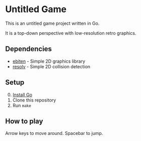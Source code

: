 # Untitled Game

This is an untitled game project written in Go.

It is a top-down perspective with low-resolution retro graphics.

## Dependencies

* [ebiten](https://ebiten.org/) - Simple 2D graphics library
* [resolv](https://github.com/SolarLune/resolv) - Simple 2D collision detection

## Setup

0. [Install Go](https://golang.org/doc/install)
1. Clone this repository
2. Run `make`

## How to play

Arrow keys to move around.
Spacebar to jump.
